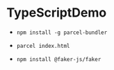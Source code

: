 # TypeScriptDemo

- `npm install -g parcel-bundler`
- `parcel index.html`

- `npm install @faker-js/faker`
